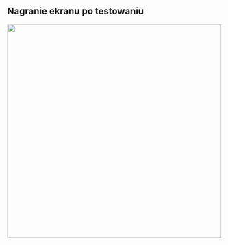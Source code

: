 ## Nagranie ekranu po testowaniu

<img src= https://github.com/ge0rgii/ujandroid2324/assets/54500394/0db00533-7938-4cc9-a264-bc1a41a7474b height="500">


